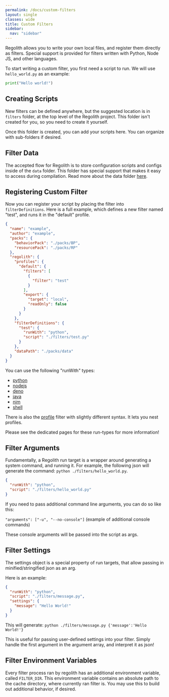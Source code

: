 ```yaml
---
permalink: /docs/custom-filters
layout: single
classes: wide
title: Custom Filters
sidebar:
  nav: "sidebar"
---
```


Regolith allows you to write your own local files, and register them directly as filters. Special support is provided for filters written with Python, Node JS, and other languages.

To start writing a custom filter, you first need a script to run. We will use `hello_world.py` as an example:

```py
print("Hello world!")
```

## Creating Scripts

New filters can be defined anywhere, but the suggested location is in `filters` folder, at the top level of the Regolith project. This folder isn't created for you, so you need to create it yourself. 

Once this folder is created, you can add your scripts here. You can organize with sub-folders if desired.

## Filter Data

The accepted flow for Regolith is to store configuration scripts and configs inside of the `data` folder. This folder has special support that makes it easy to access during compilation. Read more about the data folder [here](/regolith/docs/data-folder).

## Registering Custom Filter

Now you can register your script by placing the filter into `filterDefinitions`. Here is a full example, which defines a new filter named "test", and runs it in the "default" profile.

```json
{
  "name": "example",
  "author": "example",
  "packs": {
    "behaviorPack": "./packs/BP",
    "resourcePack": "./packs/RP"
  },
  "regolith": {
    "profiles": {
      "default": {
        "filters": [
          {
            "filter": "test"
          }
        ],
        "export": {
          "target": "local",
          "readOnly": false
        }
      }
    },
    "filterDefinitions": {
      "test": {
        "runWith": "python",
        "script": "./filters/test.py"
      }
    },
    "dataPath": "./packs/data"
  }
}
```

You can use the following "runWith" types:
 - [python](/regolith/docs/python-filters)
 - [nodejs](/regolith/docs/node-filters)
 - [deno](/regolith/docs/deno-filters)
 - [java](/regolith/docs/java-filters)
 - [nim](/regolith/docs/nim-filters)
 - [shell](/regolith/docs/shell-filters)

There is also the [profile](/regolith/docs/profile-filters) filter with slightly different syntax. It lets you nest profiles.

Please see the dedicated pages for these run-types for more information!

## Filter Arguments

Fundamentally, a Regolith run target is a wrapper around generating a system command, and running it. For example, the following json will generate the command: `python ./filters/hello_world.py`.

```json
{
  "runWith": "python",
  "script": "./filters/hello_world.py"
}
```

If you need to pass additional command line arguments, you can do so like this:

`"arguments": ["-u", "--no-console"]` (example of additional console commands)

These console arguments will be passed into the script as args.

## Filter Settings

The settings object is a special property of run targets, that allow passing in minified/stringified json as an arg. 

Here is an example:

```json
{
  "runWith": "python",
  "script": "./filters/message.py",
  "settings": {
    "message": "Hello World!"
  }
}
```

This will generate: `python ./filters/message.py {'message':'Hello World!'}`

This is useful for passing user-defined settings into your filter. Simply handle the first argument in the argument array, and interpret it as json!

## Filter Environment Variables

Every filter process ran by regolith has an additional environment variable, called `FILTER_DIR`. This environment variable contains an absolute path to the cache directory, where currently ran filter is. You may use this to build out additional behavior, if desired.
